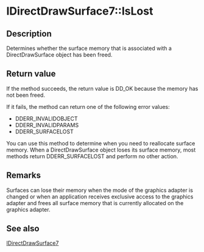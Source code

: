 # IDirectDrawSurface7::IsLost

## Description

Determines whether the surface memory that is associated with a DirectDrawSurface object has been freed.

## Return value

If the method succeeds, the return value is DD_OK because the memory has not been freed.

If it fails, the method can return one of the following error values:

* DDERR_INVALIDOBJECT
* DDERR_INVALIDPARAMS
* DDERR_SURFACELOST

You can use this method to determine when you need to reallocate surface memory. When a DirectDrawSurface object loses its surface memory, most methods return DDERR_SURFACELOST and perform no other action.

## Remarks

Surfaces can lose their memory when the mode of the graphics adapter is changed or when an application receives exclusive access to the graphics adapter and frees all surface memory that is currently allocated on the graphics adapter.

## See also

[IDirectDrawSurface7](https://learn.microsoft.com/windows/desktop/api/ddraw/nn-ddraw-idirectdrawsurface7)